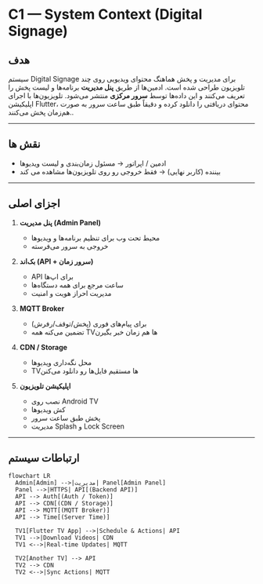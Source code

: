 # C1 — System Context (Digital Signage)

## هدف
سیستم Digital Signage برای مدیریت و پخش هماهنگ محتوای ویدیویی روی چند تلویزیون طراحی شده است. ادمین‌ها از طریق **پنل مدیریت** برنامه‌ها و لیست پخش را تعریف می‌کنند و این داده‌ها توسط **سرور مرکزی** منتشر می‌شود. تلویزیون‌ها با اجرای اپلیکیشن Flutter، محتوای دریافتی را دانلود کرده و دقیقاً طبق ساعت سرور به صورت هم‌زمان پخش می‌کنند..  

---

## نقش‌ ها

- ادمین / اپراتور → مسئول زمان‌بندی و لیست ویدیوها  
- بیننده (کاربر نهایی) → فقط خروجی رو روی تلویزیون‌ها مشاهده می کند  

---

## اجزای اصلی
1. **پنل مدیریت (Admin Panel)**  
   - محیط تحت وب برای تنظیم برنامه‌ها و ویدیوها  
   - خروجی به سرور می‌فرسته  

2. **بک‌اند (API + سرور زمان)**  
   - API برای اپ‌ها  
   - ساعت مرجع برای همه دستگاه‌ها  
   - مدیریت احراز هویت و امنیت  

3. **MQTT Broker**  
   - برای پیام‌های فوری (پخش/توقف/رفرش)  
   - تضمین می‌کنه همه TVها هم‌ زمان خبر بگیرن  

4. **CDN / Storage**  
   - محل نگه‌داری ویدیوها  
   - TVها مستقیم فایل‌ها رو دانلود می‌کنن  

5. **اپلیکیشن تلویزیون**  
   - نصب روی Android TV  
   - کش ویدیوها  
   - پخش طبق ساعت سرور  
   - مدیریت Splash و Lock Screen  

---

## ارتباطات سیستم

```mermaid
flowchart LR
  Admin[Admin] -->|مدیریت| Panel[Admin Panel]
  Panel -->|HTTPS| API[(Backend API)]
  API --> Auth[(Auth / Token)]
  API --> CDN[(CDN / Storage)]
  API --> MQTT[(MQTT Broker)]
  API --> Time[(Server Time)]

  TV1[Flutter TV App] -->|Schedule & Actions| API
  TV1 -->|Download Videos| CDN
  TV1 <-->|Real-time Updates| MQTT

  TV2[Another TV] --> API
  TV2 --> CDN
  TV2 <-->|Sync Actions| MQTT

  ```


